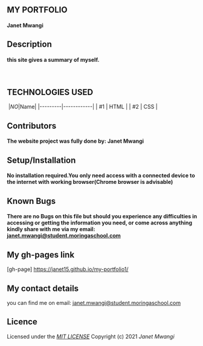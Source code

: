 ## MY PORTFOLIO
#### Janet Mwangi
## **Description**
#### this site gives a summary of myself.  
​
## TECHNOLOGIES USED
​
|*NO*|Name| 
|---------|------------|
| #1 | HTML | 
| #2 | CSS | 
​
​
## **Contributors**
#### The website project was fully done by: **Janet Mwangi**
## **Setup/Installation**
#### No installation required.You only need access with a connected device to the internet with working browser(Chrome browser is advisable)
##  **Known Bugs**
#### There are no Bugs on this file but should you experience any difficulties in accessing or getting the information you need, or come across anything kindly share with me via my email: janet.mwangi@student.moringaschool.com
## My gh-pages link

[gh-page] https://janet15.github.io/my-portfolio1/
## My contact details
you can find me on email: janet.mwangi@student.moringaschool.com
## Licence
Licensed under the *[MIT LICENSE](License.txt)*
Copyright (c) 2021 *Janet Mwangi*